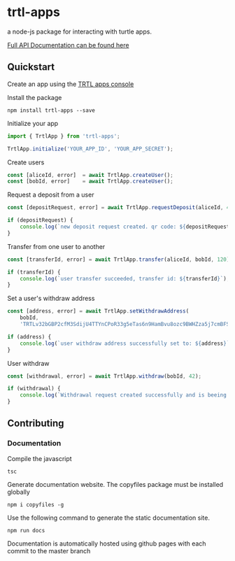# trtl-apps
a node-js package for interacting with turtle apps.

[Full API Documentation can be found here](https://zoidbergza.github.io/turtle-apps-node/classes/_trtlapp_.trtlapp.html)

## Quickstart

Create an app using the [TRTL apps console](https://trtlapps.io)

Install the package

`npm install trtl-apps --save`

Initialize your app

```ts
import { TrtlApp } from 'trtl-apps';

TrtlApp.initialize('YOUR_APP_ID', 'YOUR_APP_SECRET');
```

Create users

```ts
const [aliceId, error]  = await TrtlApp.createUser();
const [bobId, error]    = await TrtlApp.createUser();
```

Request a deposit from a user

```ts
const [depositRequest, error] = await TrtlApp.requestDeposit(aliceId, 420);

if (depositRequest) {
    console.log(`new deposit request created. qr code: ${depositRequest.qrCode}`);
}
```

Transfer from one user to another

```ts
const [transferId, error] = await TrtlApp.transfer(aliceId, bobId, 120);

if (transferId) {
    console.log(`user transfer succeeded, transfer id: ${transferId}`);
}
```

Set a user's withdraw address

```ts
const [address, error] = await TrtlApp.setWithdrawAddress(
    bobId,
    'TRTLv32bGBP2cfM3SdijU4TTYnCPoR33g5eTas6n9HamBvu8ozc9BWHZza5j7cmBFSgh4dmmGRongfoEEzcvuAEF8dLxixsS7he');

if (address) {
    console.log(`user withdraw address successfully set to: ${address}`);
}
```

User withdraw

```ts
const [withdrawal, error] = await TrtlApp.withdraw(bobId, 42);

if (withdrawal) {
    console.log(`Withdrawal request created successfully and is beeing processed, paymentId: ${withdrawal.paymentId}`);
}
```

## Contributing

### Documentation

Compile the javascript

`tsc`

Generate documentation website. The copyfiles package must be installed globally

`npm i copyfiles -g`

Use the following command to generate the static documentation site.

`npm run docs`

Documentation is automatically hosted using github pages with each commit to the master branch

